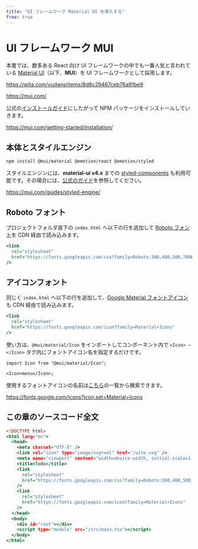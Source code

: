 ```yaml
---
title: "UI フレームワーク Material UI を導入する"
free: true
---
```


# UI フレームワーク MUI

本書では、数多ある React 向け UI フレームワークの中でも一番人気と言われている [Material UI](https://mui.com/)（以下、**MUI**）を UI フレームワークとして採用します。

https://qiita.com/yudwig/items/8d8c29467ceb76a91be9

https://mui.com/

公式の[インストールガイド](https://mui.com/getting-started/installation/)にしたがって NPM パッケージをインストールしていきます。

https://mui.com/getting-started/installation/

## 本体とスタイルエンジン

```sh:zsh
npm install @mui/material @emotion/react @emotion/styled
```

スタイルエンジンには、**material-ui v4.x** までの [styled-components](https://github.com/styled-components/styled-components) も利用可能です。その場合には、[公式のガイド](https://mui.com/guides/styled-engine/)を参照してください。

https://mui.com/guides/styled-engine/

## Roboto フォント

プロジェクトフォルダ直下の `index.html` へ以下の行を追加して [Roboto フォント](https://fonts.google.com/specimen/Roboto)を CDN 経由で読み込みます。

```html:index.html
<link
  rel="stylesheet"
  href="https://fonts.googleapis.com/css?family=Roboto:300,400,500,700&display=swap"
/>
```

## アイコンフォント

同じく `index.html` へ以下の行を追加して、[Google Material フォントアイコン](https://fonts.google.com/icons?icon.set=Material+Icons)も CDN 経由で読み込みます。

```html:index.html
<link
  rel="stylesheet"
  href="https://fonts.googleapis.com/icon?family=Material+Icons"
/>
```

使い方は、`@mui/material/Icon` をインポートしてコンポーネント内で `<Icon> ~ </Icon>` タグ内にフォントアイコン名を指定するだけです。

```jsx:例
import Icon from "@mui/material/Icon";

<Icon>menu</Icon>;
```

使用するフォントアイコンの名前は[こちら](https://fonts.google.com/icons?icon.set=Material+Icons)の一覧から検索できます。

https://fonts.google.com/icons?icon.set=Material+Icons

## この章のソースコード全文

```html:index.html
<!DOCTYPE html>
<html lang="en">
  <head>
    <meta charset="UTF-8" />
    <link rel="icon" type="image/svg+xml" href="/vite.svg" />
    <meta name="viewport" content="width=device-width, initial-scale=1.0" />
    <title>Todo</title>
    <link
      rel="stylesheet"
      href="https://fonts.googleapis.com/css?family=Roboto:300,400,500,700&display=swap"
    />
    <link
      rel="stylesheet"
      href="https://fonts.googleapis.com/icon?family=Material+Icons"
    />
  </head>
  <body>
    <div id="root"></div>
    <script type="module" src="/src/main.tsx"></script>
  </body>
</html>
```
